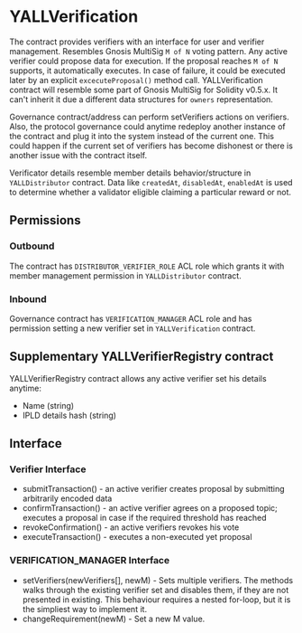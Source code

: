 # YALLVerification

The contract provides verifiers with an interface for user and verifier management. Resembles Gnosis MultiSig
`M of N` voting pattern. Any active verifier could propose data for execution. If the proposal reaches `M of N` supports, it automatically executes. In case of failure, it could be executed later by an explicit `excecuteProposal()` method call. YALLVerification contract will resemble some part of Gnosis MultiSig for Solidity v0.5.x. It can't inherit it due a different data structures for `owners` representation.

Governance contract/address can perform setVerifiers actions on verifiers. Also, the protocol governance could anytime redeploy another instance of the contract and plug it into the system instead of the current one. This could happen if the current set of verifiers has become dishonest or there is another issue with the contract itself.

Verificator details resemble member details behavior/structure in `YALLDistributor` contract. Data like `createdAt`,
`disabledAt`, `enabledAt` is used to determine whether a validator eligible claiming a particular reward or not.

## Permissions

### Outbound

The contract has `DISTRIBUTOR_VERIFIER_ROLE` ACL role which grants it with member management permission in `YALLDistributor` contract.

### Inbound

Governance contract has `VERIFICATION_MANAGER` ACL role and has permission setting a new verifier set in `YALLVerification` contract.

## Supplementary YALLVerifierRegistry contract

YALLVerifierRegistry contract allows any active verifier set his details anytime:

* Name (string)
* IPLD details hash (string)

## Interface

### Verifier Interface

* submitTransaction() - an active verifier creates proposal by submitting arbitrarily encoded data
* confirmTransaction() - an active verifier agrees on a proposed topic; executes a proposal in case if the required threshold has reached
* revokeConfirmation() - an active verifiers revokes his vote
* executeTransaction() - executes a non-executed yet proposal

### VERIFICATION_MANAGER Interface

* setVerifiers(newVerifiers[], newM) - Sets multiple verifiers. The methods walks through the existing verifier set and disables them, if they are not presented in existing. This behaviour requires a nested for-loop, but it is the simpliest way to implement it.
* changeRequirement(newM) - Set a new M value.
